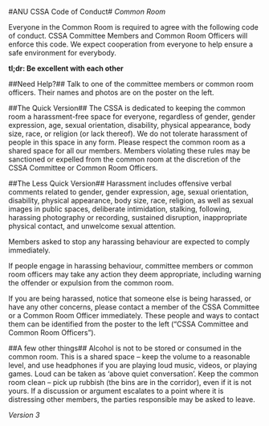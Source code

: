 #ANU CSSA Code of Conduct#
*Common Room*

Everyone in the Common Room is required to agree with the following code of conduct. CSSA Committee Members and Common Room Officers will enforce this code. We expect cooperation from everyone to help ensure a safe environment for everybody.

**tl;dr: Be excellent with each other**

##Need Help?##
Talk to one of the committee members or common room officers. Their names and photos are on the poster on the left.

##The Quick Version##
The CSSA is dedicated to keeping the common room a harassment-free space for everyone, regardless of gender, gender expression, age, sexual orientation, disability, physical appearance, body size, race, or religion (or lack thereof). We do not tolerate harassment of people in this space in any form. Please respect the common room as a shared space for all our members. Members violating these rules may be sanctioned or expelled from the common room at the discretion of the CSSA Committee or Common Room Officers.

##The Less Quick Version##
Harassment includes offensive verbal comments related to gender, gender expression, age, sexual orientation, disability, physical appearance, body size, race, religion, as well as sexual images in public spaces, deliberate intimidation, stalking, following, harassing photography or recording, sustained disruption, inappropriate physical contact, and unwelcome sexual attention.

Members asked to stop any harassing behaviour are expected to comply immediately.

If people engage in harassing behaviour, committee members or common room officers may take any action they deem appropriate, including warning the offender or expulsion from the common room.

If you are being harassed, notice that someone else is being harassed, or have any other concerns, please contact a member of the CSSA Committee or a Common Room Officer immediately. These people and ways to contact them can be identified from the poster to the left (“CSSA Committee and Common Room Officers”).

##A few other things##
Alcohol is not to be stored or consumed in the common room.
This is a shared space – keep the volume to a reasonable level, and use headphones if you are playing loud music, videos, or playing games. Loud can be taken as ‘above quiet conversation’.
Keep the common room clean – pick up rubbish (the bins are in the corridor), even if it is not yours.
If a discussion or argument escalates to a point where it is distressing other members, the parties responsible may be asked to leave.

*Version 3*